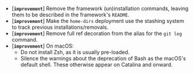 * [**`improvement`**] Remove the framework (un)installation commands, leaving them to be described in the framework's `README`.
* [**`improvement`**] Make the `home-dirs` deployment use the stashing system to track previous installations/removals.
* [**`improvement`**] Remove full ref decoration from the alias for the `git log` command.
* [**`improvement`**] On macOS:
  * Do not install Zsh, as it is usually pre-loaded.
  * Silence the warnings about the deprecation of Bash as the macOS's default shell. These otherwise appear on Catalina and onward.